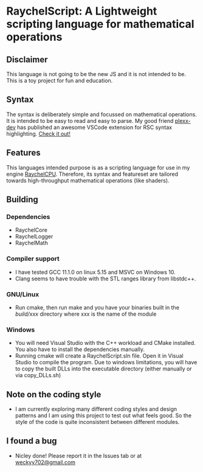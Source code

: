 # RaychelScript: A Lightweight scripting language for mathematical operations

## Disclaimer

This language is not going to be the new JS and it is not intended to be. This is a toy project for fun and education.

## Syntax

The syntax is deliberately simple and focussed on mathematical operations. It is intended to be easy to read and easy to parse.
My good friend [plexx-dev](https://github.com/plexx-dev) has published an awesome VSCode extension for RSC syntax highlighting. [Check it out!](https://github.com/plexx-dev/rsc-syntax-highlighting)

## Features

This languages intended purpose is as a scripting language for use in my engine [RaychelCPU](https://github.com/Weckyy702/RaychelCPU). Therefore, its syntax and featureset are tailored towards high-throughput mathematical operations (like shaders).

## Building

### Dependencies

- RaychelCore
- RaychelLogger
- RaychelMath

### Compiler support

- I have tested GCC 11.1.0 on linux 5.15 and MSVC on Windows 10.
- Clang seems to have trouble with the STL ranges library from libstdc++.

### GNU/Linux

- Run cmake, then run make and you have your binaries built in the *build/xxx* directory where xxx is the name of the module

### Windows

- You will need Visual Studio with the C++ workload and CMake installed. You also have to install the dependencies manually.
- Running cmake will create a RaychelScript.sln file. Open it in Visual Studio to compile the program. Due to windows limitations, you will have
    to copy the built DLLs into the executable directory (either manually or via copy_DLLs.sh)

## Note on the coding style

- I am currently exploring many different coding styles and design patterns and I am using this project to test out what feels good. So the style of the code is quite inconsistent between different modules.

## I found a bug

- Nicley done!
Please report it in the Issues tab or at weckyy702@gmail.com
